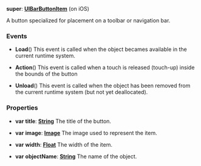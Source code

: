 **super**: **[UIBarButtonItem](UIBarButtonItem.md)** (on iOS)

A button specialized for placement on a toolbar or navigation bar.

### Events

* **Load**()
This event is called when the object becames available in the current runtime system.

* **Action**()
This event is called when a touch is released (touch-up) inside the bounds of the button

* **Unload**()
This event is called when the object has been removed from the current runtime system (but not yet deallocated).



### Properties

* **var** **title**: **[String](../gravity/types.md)**
The title of the button.

* **var** **image**: **[Image](Image.md)**
The image used to represent the item.

* **var** **width**: **[Float](../gravity/types.md)**
The width of the item.

* **var** **objectName**: **[String](../gravity/types.md)**
The name of the object.





